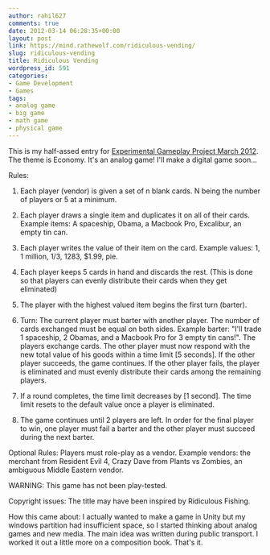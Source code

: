 ```yaml
---
author: rahil627
comments: true
date: 2012-03-14 06:28:35+00:00
layout: post
link: https://mind.rathewolf.com/ridiculous-vending/
slug: ridiculous-vending
title: Ridiculous Vending
wordpress_id: 591
categories:
- Game Development
- Games
tags:
- analog game
- big game
- math game
- physical game
---
```


This is my half-assed entry for [Experimental Gameplay Project March 2012](http://experimentalgameplay.com/blog/2012/03/economy-in-march-2012/). The theme is Economy. It's an analog game! I'll make a digital game soon...

Rules:



	
  1. Each player (vendor) is given a set of n blank cards. N being the number of players or 5 at a minimum.

	
  2. Each player draws a single item and duplicates it on all of their cards. Example items: A spaceship, Obama, a Macbook Pro, Excalibur, an empty tin can.

	
  3. Each player writes the value of their item on the card. Example values: 1, 1 million, 1/3, 1283, $1.99, pie.

	
  4. Each player keeps 5 cards in hand and discards the rest. (This is done so that players can evenly distribute their cards when they get eliminated)

	
  5. The player with the highest valued item begins the first turn (barter).

	
  6. Turn: The current player must barter with another player. The number of cards exchanged must be equal on both sides. Example barter: "I'll trade 1 spaceship, 2 Obamas, and a Macbook Pro for 3 empty tin cans!". The players exchange cards. The other player must now respond with the new total value of his goods within a time limit [5 seconds]. If the other player succeeds, the game continues. If the other player fails, the player is eliminated and must evenly distribute their cards among the remaining players.

	
  7. If a round completes, the time limit decreases by [1 second]. The time limit resets to the default value once a player is eliminated.

	
  8. The game continues until 2 players are left. In order for the final player to win, one player must fail a barter and the other player must succeed during the next barter.



Optional Rules:
Players must role-play as a vendor. Example vendors: the merchant from Resident Evil 4, Crazy Dave from Plants vs Zombies, an ambiguous Middle Eastern vendor.

WARNING:
This game has not been play-tested.

Copyright issues:
The title may have been inspired by Ridiculous Fishing.

How this came about:
I actually wanted to make a game in Unity but my windows partition had insufficient space, so I started thinking about analog games and new media. The main idea was written during public transport. I worked it out a little more on a composition book. That's it.
